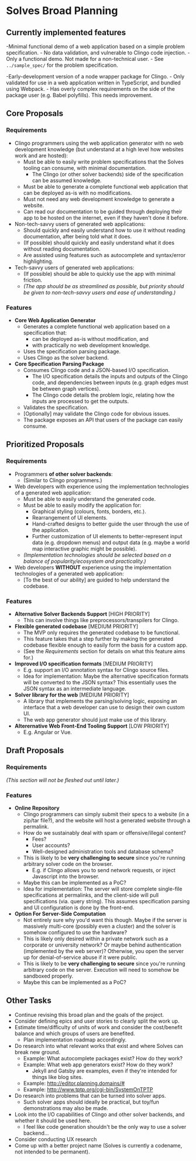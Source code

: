 # Solves Broad Planning

## Currently implemented features

-Minimal functional demo of a web application based on a simple problem specification.
    - No data validation, and vulnerable to Clingo code injection.
    - Only a functional demo. Not made for a non-technical user.
    - See `../sample_spec/` for the problem specification.

-Early-development version of a node wrapper package for Clingo.
    - Only validated for use in a web application written in TypeScript, and bundled using Webpack.
    - Has overly complex requirements on the side of the package user (e.g. Babel polyfills). This needs improvement.

## Core Proposals

### Requirements

- Clingo programmers using the web application generator with no web development knowledge (but understand at a high level how websites work and are hosted):
    - Must be able to easily write problem specifications that the Solves tooling can consume, with minimal documentation.
        - The Clingo (or other solver backends) side of the specification can be assumed knowledge.
    - Must be able to generate a complete functional web application that can be deployed as-is with no modifications.
    - Must not need any web development knowledge to generate a website.
    - Can read our documentation to be guided through deploying their app to be hosted on the internet, even if they haven't done it before.
- Non-tech-savvy users of generated web applications:
    - Should quickly and easily understand how to use it without reading documentation, after being told what it does.
    - (If possible) should quickly and easily understand what it does without reading documentation.
    - Are assisted using features such as autocomplete and syntax/error highlighting.
- Tech-savvy users of generated web applications:
    - (If possible) should be able to quickly use the app with minimal friction.
    - *(The app should be as streamlined as possible, but priority should be given to non-tech-savvy users and ease of understanding.)*

### Features

- **Core Web Application Generator**
    - Generates a complete functional web application based on a specification that:
        - can be deployed as-is without modification, and
        - with practically no web development knowledge.
    - Uses the specification parsing package.
    - Uses Clingo as the solver backend.
- **Core Specification Parsing Package**
    - Consumes Clingo code and a JSON-based I/O specification.
        - The I/O specification details the inputs and outputs of the Clingo code, and dependencies between inputs (e.g. graph edges must be between graph vertices).
        - The Clingo code details the problem logic, relating how the inputs are processed to get the outputs.
    - Validates the specification.
    - [Optionally] may validate the Clingo code for obvious issues.
    - The package exposes an API that users of the package can easily consume.

## Prioritized Proposals

### Requirements

- Programmers __of other solver backends__:
    - (Similar to Clingo programmers.)
- Web developers with experience using the implementation technologies of a generated web application:
    - Must be able to easily understand the generated code.
    - Must be able to easily modify the application for:
        - Graphical styling (colours, fonts, borders, etc.).
        - Rearrangement of UI elements.
        - Hand-crafted designs to better guide the user through the use of the application.
        - Further customization of UI elements to better-represent input data (e.g. dropdown menus) and output data (e.g. maybe a world map interactive graphic might be possible).
    - *(Implementation technologies should be selected based on a balance of popularity/ecosystem and practicality.)*
- Web developers __WITHOUT__ experience using the implementation technologies of a generated web application:
    - [To the best of our ability] are guided to help understand the codebase.

### Features

- **Alternative Solver Backends Support** [HIGH PRIORITY]
    - This can involve things like preprocessors/transpilers for Clingo.
- **Flexible generated codebase** [MEDIUM PRIORITY]
    - The MVP only requires the generated codebase to be functional.
    - This feature takes that a step further by making the generated codebase flexible enough to easily form the basis for a custom app.
    - (See the *Requirements* section for details on what this feature aims for.)
- **Improved I/O specification formats** [MEDIUM PRIORITY]
    - E.g. support an I/O annotation syntax for Clingo source files.
    - Idea for implementation: Maybe the alternative specification formats will be converted to the JSON syntax? This essentially uses the JSON syntax as an intermediate language.
- **Solver library for the web** [MEDIUM PRIORITY]
    - A library that implements the parsing/solving logic, exposing an interface that a web developer can use to design their own custom UI.
    - The web app generator should just make use of this library.
- **Alterernative Web Front-End Tooling Support** [LOW PRIORITY]
    - E.g. Angular or Vue.

## Draft Proposals

### Requirements

*(This section will not be fleshed out until later.)*

### Features

- **Online Repository**
    - Clingo programmers can simply submit their specs to a website (in a zip/tar file?), and the website will host a generated website through a permalink.
    - How do we sustainably deal with spam or offensive/illegal content?
        - Fees?
        - User accounts?
        - Well-designed administration tools and database schema?
    - This is likely to be __very challenging to secure__ since you're running arbitrary solver code on the browser.
        - E.g. if Clingo allows you to send network requests, or inject Javascript into the browser.
    - Maybe this can be implemented as a PoC?
    - Idea for implementation: The server will store complete single-file specifications at permalinks, and the client-side will pull specifications (via. query string). This assumes specification parsing and UI configuration is done by the front-end.
- **Option For Server-Side Computation**
    - Not entirely sure why you'd want this though. Maybe if the server is massively multi-core (possibly even a cluster) and the solver is somehow configured to use the hardware?
    - This is likely only desired within a private network such as a corporate or university network? Or maybe behind authentication (implemented by the web server)? Otherwise, you open the server up for denial-of-service abuse if it were public.
    - This is likely to be __very challenging to secure__ since you're running arbitrary code on the server. Execution will need to somehow be sandboxed properly.
    - Maybe this can be implemented as a PoC?

## Other Tasks

- Continue revising this broad plan and the goals of the project.
- Consider defining epics and user stories to clearly split the work up.
- Estimate time/difficulty of units of work and consider the cost/benefit balance and which groups of users are benefited.
    - Plan implementation roadmap accordingly.
- Do research into what relevant works that exist and where Solves can break new ground.
    - Example: What autocomplete packages exist? How do they work?
    - Example: What web app generators exist? How do they work?
        - Jekyll and Gatsby are examples, even if they're intended for things like blog sites.
    - Example: <http://editor.planning.domains/#>
    - Example: <http://www.tptp.org/cgi-bin/SystemOnTPTP>
- Do research into problems that can be turned into solver apps.
    - Such solver apps should ideally be practical, but toy/fun demonstrations may also be made.
- Look into the I/O capabilities of Clingo and other solver backends, and whether it should be used here.
    - I feel like code generation shouldn't be the only way to use a solver backend...
- Consider conducting UX research
- Come up with a better project name (Solves is currently a codename, not intended to be permanent).

